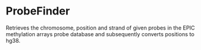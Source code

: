 # ProbeFinder
Retrieves the chromosome, position and strand of given probes in the EPIC methylation arrays probe database and subsequently converts positions to hg38.
